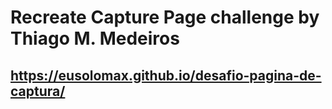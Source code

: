 # Recreate Capture Page challenge by Thiago M. Medeiros
## https://eusolomax.github.io/desafio-pagina-de-captura/
